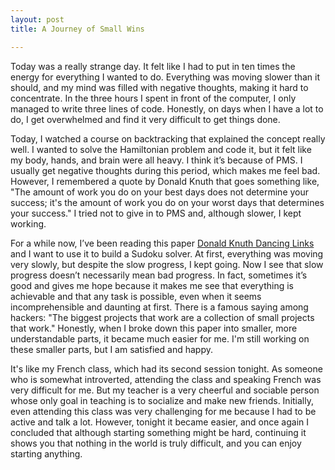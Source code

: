 ```yaml
---
layout: post
title: A Journey of Small Wins

---
```


Today was a really strange day. It felt like I had to put in ten times the energy for everything I wanted to do. Everything was moving slower than it should, and my mind was filled with negative thoughts, making it hard to concentrate. In the three hours I spent in front of the computer, I only managed to write three lines of code. Honestly, on days when I have a lot to do, I get overwhelmed and find it very difficult to get things done.

Today, I watched a course on backtracking that explained the concept really well. I wanted to solve the Hamiltonian problem and code it, but it felt like my body, hands, and brain were all heavy. I think it’s because of PMS. I usually get negative thoughts during this period, which makes me feel bad. However, I remembered a quote by Donald Knuth that goes something like, "The amount of work you do on your best days does not determine your success; it's the amount of work you do on your worst days that determines your success." I tried not to give in to PMS and, although slower, I kept working.

For a while now, I’ve been reading this paper [Donald Knuth Dancing Links](https://www.ocf.berkeley.edu/~jchu/publicportal/sudoku/0011047.pdf) and I want to use it to build a Sudoku solver. At first, everything was moving very slowly, but despite the slow progress, I kept going. Now I see that slow progress doesn’t necessarily mean bad progress. In fact, sometimes it’s good and gives me hope because it makes me see that everything is achievable and that any task is possible, even when it seems incomprehensible and daunting at first.
There is a famous saying among hackers: "The biggest projects that work are a collection of small projects that work." Honestly, when I broke down this paper into smaller, more understandable parts, it became much easier for me. I'm still working on these smaller parts, but I am satisfied and happy.

It's like my French class, which had its second session tonight. As someone who is somewhat introverted, attending the class and speaking French was very difficult for me. But my teacher is a very cheerful and sociable person whose only goal in teaching is to socialize and make new friends. Initially, even attending this class was very challenging for me because I had to be active and talk a lot. However, tonight it became easier, and once again I concluded that although starting something might be hard, continuing it shows you that nothing in the world is truly difficult, and you can enjoy starting anything.

